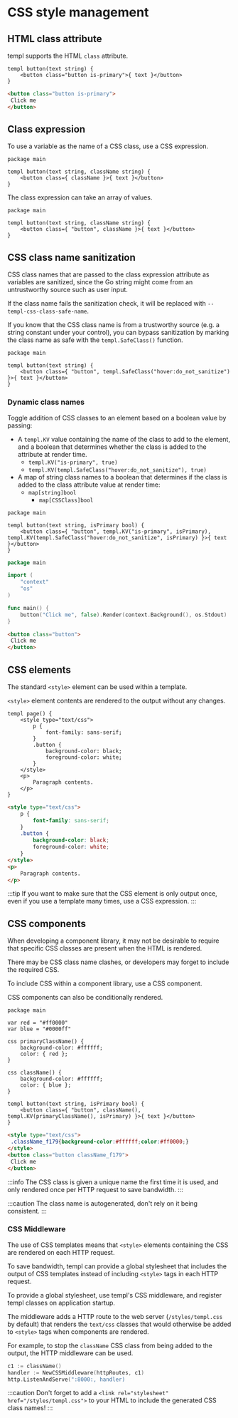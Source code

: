 # CSS style management

## HTML class attribute

templ supports the HTML `class` attribute.

```templ
templ button(text string) {
	<button class="button is-primary">{ text }</button>
}
```

```html title="Output"
<button class="button is-primary">
 Click me
</button>
```

## Class expression

To use a variable as the name of a CSS class, use a CSS expression.

```templ title="component.templ"
package main

templ button(text string, className string) {
	<button class={ className }>{ text }</button>
}
```

The class expression can take an array of values.

```templ title="component.templ"
package main

templ button(text string, className string) {
	<button class={ "button", className }>{ text }</button>
}
```

## CSS class name sanitization

CSS class names that are passed to the class expression attribute as variables are sanitized, since the Go string might come from an untrustworthy source such as user input.

If the class name fails the sanitization check, it will be replaced with `--templ-css-class-safe-name`.

If you know that the CSS class name is from a trustworthy source (e.g. a string constant under your control), you can bypass sanitization by marking the class name as safe with the `templ.SafeClass()` function.

```templ title="component.templ"
package main

templ button(text string) {
	<button class={ "button", templ.SafeClass("hover:do_not_sanitize") }>{ text }</button>
}
```

### Dynamic class names

Toggle addition of CSS classes to an element based on a boolean value by passing:

* A `templ.KV` value containing the name of the class to add to the element, and a boolean that determines whether the class is added to the attribute at render time.
  * `templ.KV("is-primary", true)`
  * `templ.KV(templ.SafeClass("hover:do_not_sanitize"), true)`
* A map of string class names to a boolean that determines if the class is added to the class attribute value at render time:
  * `map[string]bool`
	* `map[CSSClass]bool`

```templ title="component.templ"
package main

templ button(text string, isPrimary bool) {
	<button class={ "button", templ.KV("is-primary", isPrimary), templ.KV(templ.SafeClass("hover:do_not_sanitize", isPrimary) }>{ text }</button>
}
```

```go title="main.go"
package main

import (
	"context"
	"os"
)

func main() {
	button("Click me", false).Render(context.Background(), os.Stdout)
}
```

```html title="Output"
<button class="button">
 Click me
</button>
```

## CSS elements

The standard `<style>` element can be used within a template.

`<style>` element contents are rendered to the output without any changes.

```templ
templ page() {
	<style type="text/css">
		p {
			font-family: sans-serif;
		}
		.button {
			background-color: black;
			foreground-color: white;
		}
	</style>
	<p>
		Paragraph contents.
	</p>
}
```

```html title="Output"
<style type="text/css">
	p {
		font-family: sans-serif;
	}
	.button {
		background-color: black;
		foreground-color: white;
	}
</style>
<p>
	Paragraph contents.
</p>
```

:::tip
If you want to make sure that the CSS element is only output once, even if you use a template many times, use a CSS expression.
:::

## CSS components

When developing a component library, it may not be desirable to require that specific CSS classes are present when the HTML is rendered.

There may be CSS class name clashes, or developers may forget to include the required CSS.

To include CSS within a component library, use a CSS component.

CSS components can also be conditionally rendered.

```templ title="component.templ"
package main

var red = "#ff0000"
var blue = "#0000ff"

css primaryClassName() {
	background-color: #ffffff;
	color: { red };
}

css className() {
	background-color: #ffffff;
	color: { blue };
}

templ button(text string, isPrimary bool) {
	<button class={ "button", className(), templ.KV(primaryClassName(), isPrimary) }>{ text }</button>
}
```

```html title="Output"
<style type="text/css">
 .className_f179{background-color:#ffffff;color:#ff0000;}
</style>
<button class="button className_f179">
 Click me
</button>
```

:::info
The CSS class is given a unique name the first time it is used, and only rendered once per HTTP request to save bandwidth.
:::

:::caution
The class name is autogenerated, don't rely on it being consistent.
:::

### CSS Middleware

The use of CSS templates means that `<style>` elements containing the CSS are rendered on each HTTP request.

To save bandwidth, templ can provide a global stylesheet that includes the output of CSS templates instead of including `<style>` tags in each HTTP request.

To provide a global stylesheet, use templ's CSS middleware, and register templ classes on application startup.

The middleware adds a HTTP route to the web server (`/styles/templ.css` by default) that renders the `text/css` classes that would otherwise be added to `<style>` tags when components are rendered. 

For example, to stop the `className` CSS class from being added to the output, the HTTP middleware can be used.

```go
c1 := className()
handler := NewCSSMiddleware(httpRoutes, c1)
http.ListenAndServe(":8000:, handler)
```

:::caution
Don't forget to add a `<link rel="stylesheet" href="/styles/templ.css">` to your HTML to include the generated CSS class names!
:::
